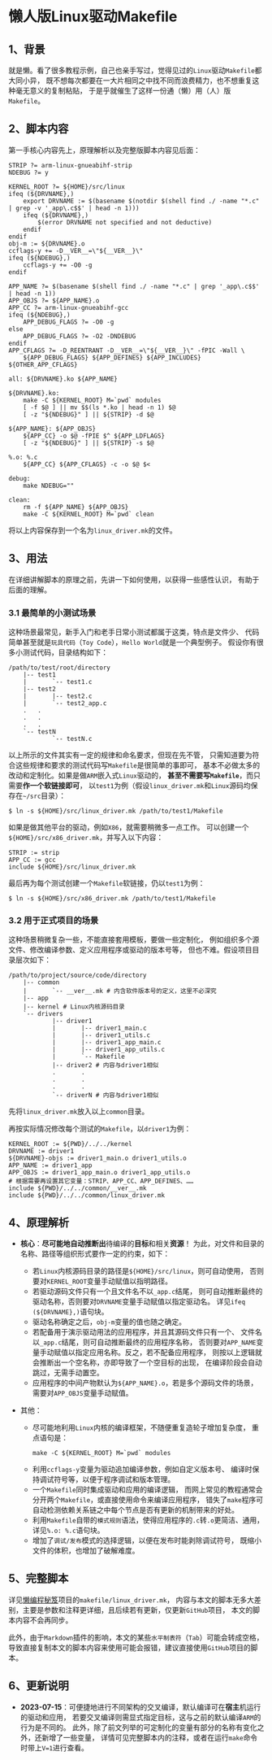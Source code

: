 <meta http-equiv="Content-Type" content="text/html; charset=utf-8">

# 懒人版Linux驱动Makefile

## 1、背景

就是懒。看了很多教程示例，自己也亲手写过，觉得见过的`Linux`驱动`Makefile`都大同小异，
既不想每次都要在一大片相同之中找不同而浪费精力，也不想重复这种毫无意义的复制粘贴，
于是乎就催生了这样一份通（懒）用（人）版`Makefile`。

## 2、脚本内容

第一手核心内容先上，原理解析以及完整版脚本内容见后面：

````
STRIP ?= arm-linux-gnueabihf-strip
NDEBUG ?= y

KERNEL_ROOT ?= ${HOME}/src/linux
ifeq (${DRVNAME},)
    export DRVNAME := $(basename $(notdir $(shell find ./ -name "*.c" | grep -v '_app\.c$$' | head -n 1)))
    ifeq (${DRVNAME},)
        $(error DRVNAME not specified and not deductive)
    endif
endif
obj-m := ${DRVNAME}.o
ccflags-y += -D__VER__=\"${__VER__}\"
ifeq (${NDEBUG},)
    ccflags-y += -O0 -g
endif

APP_NAME ?= $(basename $(shell find ./ -name "*.c" | grep '_app\.c$$' | head -n 1))
APP_OBJS ?= ${APP_NAME}.o
APP_CC ?= arm-linux-gnueabihf-gcc
ifeq (${NDEBUG},)
    APP_DEBUG_FLAGS ?= -O0 -g
else
    APP_DEBUG_FLAGS ?= -O2 -DNDEBUG
endif
APP_CFLAGS ?= -D_REENTRANT -D__VER__=\"${__VER__}\" -fPIC -Wall \
    ${APP_DEBUG_FLAGS} ${APP_DEFINES} ${APP_INCLUDES} ${OTHER_APP_CFLAGS}

all: ${DRVNAME}.ko ${APP_NAME}

${DRVNAME}.ko:
	make -C ${KERNEL_ROOT} M=`pwd` modules
	[ -f $@ ] || mv $$(ls *.ko | head -n 1) $@
	[ -z "${NDEBUG}" ] || ${STRIP} -d $@

${APP_NAME}: ${APP_OBJS}
	${APP_CC} -o $@ -fPIE $^ ${APP_LDFLAGS}
	[ -z "${NDEBUG}" ] || ${STRIP} -s $@

%.o: %.c
	${APP_CC} ${APP_CFLAGS} -c -o $@ $<

debug:
	make NDEBUG=""

clean:
	rm -f ${APP_NAME} ${APP_OBJS}
	make -C ${KERNEL_ROOT} M=`pwd` clean
````

将以上内容保存到一个名为`linux_driver.mk`的文件。

## 3、用法

在详细讲解脚本的原理之前，先讲一下如何使用，以获得一些感性认识，
有助于后面的理解。

### 3.1 最简单的小测试场景

这种场景最常见，新手入门和老手日常小测试都属于这类，特点是文件少、
代码简单甚至就是`玩具代码`（`Toy Code`），`Hello World`就是一个典型例子。
假设你有很多小测试代码，目录结构如下：

````
/path/to/test/root/directory
    |-- test1
    |       `-- test1.c
    |-- test2
    |       |-- test2.c
    |       `-- test2_app.c
    .   .
    .   .
    .   .
    `-- testN
            `-- testN.c
````

以上所示的文件其实有一定的规律和命名要求，但现在先不管，
只需知道要为符合这些规律和要求的测试代码写`Makefile`是很简单的事即可，
基本不必做太多的改动和定制化。如果是做`ARM`嵌入式`Linux`驱动的，
**甚至不需要写`Makefile`**，而只需要**作一个软链接即可**，
以`test1`为例（假设`linux_driver.mk`和`Linux`源码均保存在`~/src`目录）：

````
$ ln -s ${HOME}/src/linux_driver.mk /path/to/test1/Makefile
````

如果是做其他平台的驱动，例如`X86`，就需要稍微多一点工作。
可以创建一个`${HOME}/src/x86_driver.mk`，并写入以下内容：

````
STRIP := strip
APP_CC := gcc
include ${HOME}/src/linux_driver.mk
````

最后再为每个测试创建一个`Makefile`软链接，仍以`test1`为例：

````
$ ln -s ${HOME}/src/x86_driver.mk /path/to/test1/Makefile
````

### 3.2 用于正式项目的场景

这种场景稍微复杂一些，不能直接套用模板，要做一些定制化，
例如组织多个源文件、修改编译参数、定义应用程序或驱动的版本号等，
但也不难。假设项目目录层次如下：

````
/path/to/project/source/code/directory
    |-- common
    |       `-- __ver__.mk # 内含软件版本号的定义，这里不必深究
    |-- app
    |-- kernel # Linux内核源码目录
    `-- drivers
            |-- driver1
            |       |-- driver1_main.c
            |       |-- driver1_utils.c
            |       |-- driver1_app_main.c
            |       |-- driver1_app_utils.c
            |       `-- Makefile
            |-- driver2 # 内容与driver1相似
            .       .
            .       .
            .       .
            `-- driverN # 内容与driver1相似
````

先将`linux_driver.mk`放入以上`common`目录。

再按实际情况修改每个测试的`Makefile`，以`driver1`为例：

````
KERNEL_ROOT := ${PWD}/../../kernel
DRVNAME := driver1
${DRVNAME}-objs := driver1_main.o driver1_utils.o
APP_NAME := driver1_app
APP_OBJS := driver1_app_main.o driver1_app_utils.o
# 根据需要再设置其它变量：STRIP、APP_CC、APP_DEFINES、……
include ${PWD}/../../common/__ver__.mk
include ${PWD}/../../common/linux_driver.mk
````

## 4、原理解析

* **核心**：**尽可能地自动推断出**待编译的**目标**和相关**资源**！
为此，对文件和目录的名称、路径等组织形式要作一定的约束，如下：
    * 若`Linux`内核源码目录的路径是`${HOME}/src/linux`，则可自动使用，
    否则要对`KERNEL_ROOT`变量手动赋值以指明路径。
    * 若驱动源码文件只有一个且文件名不以`_app.c`结尾，
    则可自动推断最终的驱动名称，否则要对`DRVNAME`变量手动赋值以指定驱动名。
    详见`ifeq (${DRVNAME},)`语句块。
    * 驱动名称确定之后，`obj-m`变量的值也随之确定。
    * 若配备用于演示驱动用法的应用程序，并且其源码文件只有一个、
    文件名以`_app.c`结尾，则可自动推断最终的应用程序名称，
    否则要对`APP_NAME`变量手动赋值以指定应用名称。反之，若不配备应用程序，
    则按以上逻辑就会推断出一个空名称，亦即导致了一个空目标的出现，
    在编译阶段会自动跳过，无需手动置空。
    * 应用程序的中间产物默认为`${APP_NAME}.o`，若是多个源码文件的场景，
    需要对`APP_OBJS`变量手动赋值。

* 其他：
    * 尽可能地利用`Linux`内核的编译框架，不随便重复造轮子增加复杂度，
    重点语句是：
        ````
        make -C ${KERNEL_ROOT} M=`pwd` modules
        ````
    * 利用`ccflags-y`变量为驱动追加编译参数，例如自定义版本号、
    编译时保持调试符号等，以便于程序调试和版本管理。
    * 一个`Makefile`同时集成驱动和应用的编译逻辑，
    而网上常见的教程通常会分开两个`Makefile`，或直接使用命令来编译应用程序，
    错失了`make`程序可自动检测依赖关系链之中每个节点是否有更新的机制带来的好处。
    * 利用`Makefile`自带的`模式规则`语法，使得应用程序的`.c`转`.o`更简洁、通用，
    详见`%.o: %.c`语句块。
    * 增加了`调试/发布`模式的选择逻辑，以便在发布时能剥除调试符号，
    既缩小文件的体积，也增加了破解难度。

## 5、完整脚本

详见<a href="https://github.com/FooFooDamon/lazy_coding_skills" target="_blank">懒编程秘笈</a>项目的`makefile/linux_driver.mk`，
内容与本文的脚本无多大差别，主要是参数和注释更详细，且后续若有更新，仅更新`GitHub`项目，
本文的脚本内容不会再同步。

此外，由于`Markdown`插件的影响，本文的某些`水平制表符`（`Tab`）可能会转成空格，
导致直接复制本文的脚本内容来使用可能会报错，建议直接使用`GitHub`项目的脚本。

## 6、更新说明

* **2023-07-15**：可便捷地进行不同架构的交叉编译，默认编译可在**宿主**机运行的驱动和应用，
若要交叉编译则需显式指定目标，这与之前的默认编译`ARM`的行为是不同的。
此外，除了前文列举的可定制化的变量有部分的名称有变化之外，还新增了一些变量，
详情可见完整脚本内的注释，或者在运行`make`命令时带上`V=1`进行查看。

